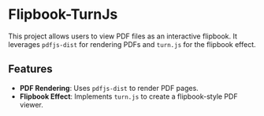 # Flipbook-TurnJs

This project allows users to view PDF files as an interactive flipbook. It leverages `pdfjs-dist` for rendering PDFs and `turn.js` for the flipbook effect.

## Features

- **PDF Rendering**: Uses `pdfjs-dist` to render PDF pages.
- **Flipbook Effect**: Implements `turn.js` to create a flipbook-style PDF viewer.
